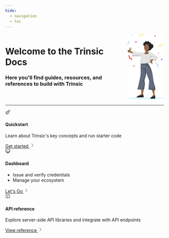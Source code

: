```yaml
---
hide:
  - navigation
  - toc
---
```

<div style="display: flex; flex-wrap: wrap;">
<div style="display: flex; flex-direction: row; width: 100%; justify-content: space-between;">
  <div class="homepage-main-intro-text">
    <h1 style="font-weight: bold;">Welcome to the Trinsic Docs</h1>
    <h3>Here you'll find guides, resources, and references to build with Trinsic</h3>
  </div>
  <div class="homepage-main-image" style="flex-basis: 33%">
    <img src="/_static/images/person-welcome.png"/>
  </div>
</div>
</div>
<hr />
<div class="card-container">
  <div class="card">
    <svg xmlns="http://www.w3.org/2000/svg" fill="none" viewBox="0 0 24 24" stroke-width="1.5" stroke="currentColor" width="1rem" height="1rem">
      <path stroke-linecap="round" stroke-linejoin="round" d="M15.59 14.37a6 6 0 01-5.84 7.38v-4.8m5.84-2.58a14.98 14.98 0 006.16-12.12A14.98 14.98 0 009.631 8.41m5.96 5.96a14.926 14.926 0 01-5.841 2.58m-.119-8.54a6 6 0 00-7.381 5.84h4.8m2.581-5.84a14.927 14.927 0 00-2.58 5.84m2.699 2.7c-.103.021-.207.041-.311.06a15.09 15.09 0 01-2.448-2.448 14.9 14.9 0 01.06-.312m-2.24 2.39a4.493 4.493 0 00-1.757 4.306 4.493 4.493 0 004.306-1.758M16.5 9a1.5 1.5 0 11-3 0 1.5 1.5 0 013 0z" />
    </svg>
    <h4>Quickstart</h4>
    <p>Learn about Trinsic's key concepts and run starter code</p>
    <a href="/learn/" rel="noreferrer">
      Get started
      <svg xmlns="http://www.w3.org/2000/svg" fill="none" viewBox="0 0 24 24" stroke-width="1.5" stroke="currentColor" width="1rem" height="1rem">
        <path stroke-linecap="round" stroke-linejoin="round" d="M8.25 4.5l7.5 7.5-7.5 7.5" />
      </svg>
    </a>
  </div>
  <div class="card">
    <svg xmlns="http://www.w3.org/2000/svg" fill="none" viewBox="0 0 24 24" stroke-width="1.5" stroke="currentColor" width="1rem" height="1rem">
      <path stroke-linecap="round" stroke-linejoin="round" d="M9 17.25v1.007a3 3 0 01-.879 2.122L7.5 21h9l-.621-.621A3 3 0 0115 18.257V17.25m6-12V15a2.25 2.25 0 01-2.25 2.25H5.25A2.25 2.25 0 013 15V5.25m18 0A2.25 2.25 0 0018.75 3H5.25A2.25 2.25 0 003 5.25m18 0V12a2.25 2.25 0 01-2.25 2.25H5.25A2.25 2.25 0 013 12V5.25" />
    </svg>
    <h4>Dashboard</h4>
    <ul style="margin: 0 0 1rem 0;">
      <li>Issue and verify credentials</li>
      <li>Manage your ecosystem</li>
    </ul>
    <a href="https://dashboard.trinsic.cloud/" rel="noreferrer">
      Let's Go
      <svg xmlns="http://www.w3.org/2000/svg" fill="none" viewBox="0 0 24 24" stroke-width="1.5" stroke="currentColor" width="1rem" height="1rem">
        <path stroke-linecap="round" stroke-linejoin="round" d="M8.25 4.5l7.5 7.5-7.5 7.5" />
      </svg>
    </a>
  </div>
  <div class="card">
    <svg xmlns="http://www.w3.org/2000/svg" fill="none" viewBox="0 0 24 24" stroke-width="1.5" stroke="currentColor" width="1rem" height="1rem">
      <path stroke-linecap="round" stroke-linejoin="round" d="M12 6.042A8.967 8.967 0 006 3.75c-1.052 0-2.062.18-3 .512v14.25A8.987 8.987 0 016 18c2.305 0 4.408.867 6 2.292m0-14.25a8.966 8.966 0 016-2.292c1.052 0 2.062.18 3 .512v14.25A8.987 8.987 0 0018 18a8.967 8.967 0 00-6 2.292m0-14.25v14.25" />
    </svg>
    <h4>API reference</h4>
    <p>Explore server-side API libraries and integrate with API endpoints</p>
    <a href="/reference/" rel="noreferrer">
      View reference
      <svg xmlns="http://www.w3.org/2000/svg" fill="none" viewBox="0 0 24 24" stroke-width="1.5" stroke="currentColor" width="1rem" height="1rem">
        <path stroke-linecap="round" stroke-linejoin="round" d="M8.25 4.5l7.5 7.5-7.5 7.5" />
      </svg>
    </a>
  </div>
</div>

